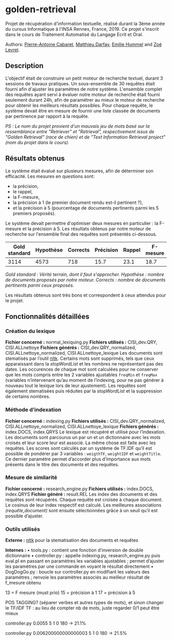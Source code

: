 # golden-retrieval

Projet de récupération d'information textuelle, réalisé durant la 3ème année du cursus Informatique à l'INSA Rennes, France, 2019.
Ce projet s'inscrit dans le cours de Traitement Automatisé du Langage Ecrit et Oral.

Authors: [Pierre-Antoine Cabaret](https://github.com/inkaru), [Matthieu Darfay](https://github.com/mdarfay), [Emilie Hummel](https://github.com/unegregre) and [Zoé Levrel](https://github.com/zlevrel).

## Description
L'objectif était de construire un petit moteur de recherche textuel, durant 3 sessions de travaux pratiques.
Un sous-ensemble de 30 requêtes était fourni afin d'ajuster les paramètres de notre système. L'ensemble complet des requêtes ayant servi à évaluer notre moteur de recherche était fourni seulement durant 24h, afin de paramétrer au mieux le moteur de recherche pour obtenir les meilleurs résultats possibles.
Pour chaque requête, le système devait être en mesure de fournir une liste classée de documents par pertinence par rapport à la requête.

_PS : Le nom du projet provient d'un mauvais jeu de mots basé sur la ressemblance entre "Retriever" et "Retrieval", respectivement issus de "Golden Retrieval" (race de chien) et de "Text Information Retrieval project" (nom du projet dans le cours)._

## Résultats obtenus
Le système était évalué sur plusieurs mesures, afin de déterminer son efficacité. Les mesures en questions sont:
- la précision,
- le rappel,
- la F-mesure,
- la précision à 1 (le premier document rendu est-il pertinent ?),
- et la précision à 5 (pourcentage de documents pertinents parmi les 5 premiers proposés).

Le système devait permettre d'optimiser deux mesures en particulier : la F-mesure et la précision à 5. Les résultats obtenus par notre moteur de recherche sur l'ensemble final des requêtes sont présentés ci-dessous.

| Gold standard | Hypothèse | Corrects | Précision | Rappel | F-mesure | P@1 | P@5 |
|---------------|-----------|----------|-----------|--------|----------|-----|-----|
| 3114          | 4573      | 718      | 15.7      | 23.1   | 18.7     | 29  | 25  |

_Gold standard : Vérité terrain, dont il faut s'approcher._
_Hypothèse : nombre de documents proposés par notre moteur._
_Corrects : nombre de documents pertinents parmi ceux proposés._

Les résultats obtenus sont très bons et correspondent à ceux attendus pour le projet.

## Fonctionnalités détaillées
### Création du lexique
**Fichier concerné :** normal_lexiquing.py
**Fichiers utilisés :** CISI_dev.QRY, CISI.ALLnettoye
**Fichiers générés :** CISI_dev.QRY_normalized, CISI.ALLnettoye_normalized, CISI.ALLnettoye_lexique
Les documents sont stematisés par l’outil [nltk](https://www.nltk.org/). Certains mots sont supprimés, tels que ceux apparaissant dans la _stopWordList_ et les nombres ne représentant pas des dates. Les occurences de chaque mot sont calculées pour ne conserver que les mots compris entre les 2 variables ajustables `freqMin` et `freqMax` (variables n’intervenant qu’au moment de l’indexing, pour ne pas générer à nouveau tout le lexique lors de leur ajustement).
Les requêtes sont également stematisées puis réduites par la _stopWordList_ et la suppression de certains nombres.


### Méthode d’indexation
**Fichier concerné :** indexing.py
**Fichiers utilisés :** CISI_dev.QRY_normalized, CISI.ALLnettoye_normalized, CISI.ALLnettoye_lexique
**Fichiers générés :** index.DOCS, index.QRYS
Le lexique est récupéré et utilisé pour l’indexation. Les documents sont parcourus un par un et un dictionnaire avec les mots croisés et leur score leur est associé. La même chose est faite avec les requêtes. Les scores sont calculés par un système de TF.IDF qu’il est possible de pondérer par 3 variables : `weigthTF`, `weightIDF` et `weightTitle`. Ce dernier paramètre permet d’accorder plus d’importance aux mots présents dans le titre des documents et des requêtes.


### Mesure de similarité
**Fichier concerné :** research_engine.py
**Fichiers utilisés :** index.DOCS, index.QRYS
**Fichier généré :** result.REL
Les index des documents et des requêtes sont récupérés. Chaque requête est croisée à chaque document. Le cosinus de leur index respectif est calculé. Les meilleures associations _(requête,document)_ sont ensuite sélectionnées grâce à un seuil qu’il est possible d’ajuster.

### Outils utilisés
**Externe :** [nltk](https://www.nltk.org/) pour la stematisation des documents et requêtes

**Internes :**
• tools.py : contient une fonction d’inversion de double dictionnaire
• controller.py : appelle indexing.py, research_engine.py puis eval.pl en passant en paramètres les variables ajustables ; permet d’ajuster les paramètres par une commande en voyant le résultat directement
• DogDogGo.py : boucle sur controller.py en modifiant les valeurs des paramètres ; renvoie les paramètres associés au meilleur résultat de f_mesure obtenu

13 = F mesure (must prio)
15 = précision à 1
17 = précision à 5

POS TAGGING? (séparer verbes et autres types de mots), et sinon changer le TF/IDF
TF : au lieu de compter nb de mots, juste regarder 0/1 peut être mieux


controller.py 0.0055 5 1 0 180 -> 21.1%

controller.py 0.006200000000000003 5 1 0 180 -> 21.5%
